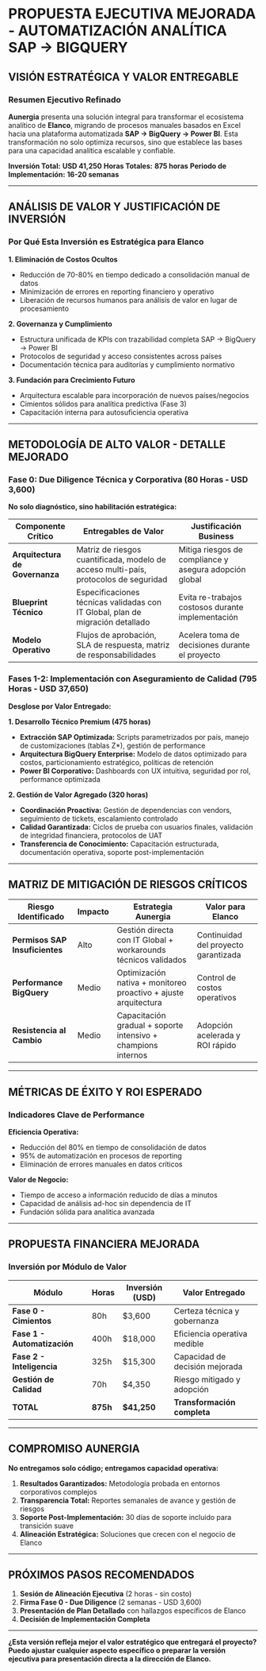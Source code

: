 # **PROPUESTA EJECUTIVA MEJORADA - AUTOMATIZACIÓN ANALÍTICA SAP → BIGQUERY**

## **VISIÓN ESTRATÉGICA Y VALOR ENTREGABLE**

### **Resumen Ejecutivo Refinado**

**Aunergia** presenta una solución integral para transformar el ecosistema analítico de **Elanco**, migrando de procesos manuales basados en Excel hacia una plataforma automatizada **SAP → BigQuery → Power BI**. Esta transformación no solo optimiza recursos, sino que establece las bases para una capacidad analítica escalable y confiable.

**Inversión Total:** **USD 41,250** 
**Horas Totales:** **875 horas**
**Periodo de Implementación:** **16-20 semanas**

---

## **ANÁLISIS DE VALOR Y JUSTIFICACIÓN DE INVERSIÓN**

### **Por Qué Esta Inversión es Estratégica para Elanco**

**1. Eliminación de Costos Ocultos**
- Reducción de 70-80% en tiempo dedicado a consolidación manual de datos
- Minimización de errores en reporting financiero y operativo
- Liberación de recursos humanos para análisis de valor en lugar de procesamiento

**2. Governanza y Cumplimiento**
- Estructura unificada de KPIs con trazabilidad completa SAP → BigQuery → Power BI
- Protocolos de seguridad y acceso consistentes across países
- Documentación técnica para auditorías y cumplimiento normativo

**3. Fundación para Crecimiento Futuro**
- Arquitectura escalable para incorporación de nuevos países/negocios
- Cimientos sólidos para analítica predictiva (Fase 3)
- Capacitación interna para autosuficiencia operativa

---

## **METODOLOGÍA DE ALTO VALOR - DETALLE MEJORADO**

### **Fase 0: Due Diligence Técnica y Corporativa (80 Horas - USD 3,600)**

**No solo diagnóstico, sino habilitación estratégica:**

| Componente Crítico | Entregables de Valor | Justificación Business |
|-------------------|---------------------|----------------------|
| **Arquitectura de Governanza** | Matriz de riesgos cuantificada, modelo de acceso multi-país, protocolos de seguridad | Mitiga riesgos de compliance y asegura adopción global |
| **Blueprint Técnico** | Especificaciones técnicas validadas con IT Global, plan de migración detallado | Evita re-trabajos costosos durante implementación |
| **Modelo Operativo** | Flujos de aprobación, SLA de respuesta, matriz de responsabilidades | Acelera toma de decisiones durante el proyecto |

### **Fases 1-2: Implementación con Aseguramiento de Calidad (795 Horas - USD 37,650)**

**Desglose por Valor Entregado:**

**1. Desarrollo Técnico Premium (475 horas)**
- **Extracción SAP Optimizada:** Scripts parametrizados por país, manejo de customizaciones (tablas Z*), gestión de performance
- **Arquitectura BigQuery Enterprise:** Modelo de datos optimizado para costos, particionamiento estratégico, políticas de retención
- **Power BI Corporativo:** Dashboards con UX intuitiva, seguridad por rol, performance optimizada

**2. Gestión de Valor Agregado (320 horas)**
- **Coordinación Proactiva:** Gestión de dependencias con vendors, seguimiento de tickets, escalamiento controlado
- **Calidad Garantizada:** Ciclos de prueba con usuarios finales, validación de integridad financiera, protocolos de UAT
- **Transferencia de Conocimiento:** Capacitación estructurada, documentación operativa, soporte post-implementación

---

## **MATRIZ DE MITIGACIÓN DE RIESGOS CRÍTICOS**

| Riesgo Identificado | Impacto | Estrategia Aunergia | Valor para Elanco |
|---------------------|---------|---------------------|-------------------|
| **Permisos SAP Insuficientes** | Alto | Gestión directa con IT Global + workarounds técnicos validados | Continuidad del proyecto garantizada |
| **Performance BigQuery** | Medio | Optimización nativa + monitoreo proactivo + ajuste arquitectura | Control de costos operativos |
| **Resistencia al Cambio** | Medio | Capacitación gradual + soporte intensivo + champions internos | Adopción acelerada y ROI rápido |

---

## **MÉTRICAS DE ÉXITO Y ROI ESPERADO**

### **Indicadores Clave de Performance**

**Eficiencia Operativa:**
- Reducción del 80% en tiempo de consolidación de datos
- 95% de automatización en procesos de reporting
- Eliminación de errores manuales en datos críticos

**Valor de Negocio:**
- Tiempo de acceso a información reducido de días a minutos
- Capacidad de análisis ad-hoc sin dependencia de IT
- Fundación sólida para analítica avanzada

---

## **PROPUESTA FINANCIERA MEJORADA**

### **Inversión por Módulo de Valor**

| Módulo | Horas | Inversión (USD) | Valor Entregado |
|--------|-------|-----------------|-----------------|
| **Fase 0 - Cimientos** | 80h | $3,600 | Certeza técnica y gobernanza |
| **Fase 1 - Automatización** | 400h | $18,000 | Eficiencia operativa medible |
| **Fase 2 - Inteligencia** | 325h | $15,300 | Capacidad de decisión mejorada |
| **Gestión de Calidad** | 70h | $4,350 | Riesgo mitigado y adopción |
| **TOTAL** | **875h** | **$41,250** | **Transformación completa** |

---

## **COMPROMISO AUNERGIA**

**No entregamos solo código; entregamos capacidad operativa:**

1. **Resultados Garantizados:** Metodología probada en entornos corporativos complejos
2. **Transparencia Total:** Reportes semanales de avance y gestión de riesgos
3. **Soporte Post-Implementación:** 30 días de soporte incluido para transición suave
4. **Alineación Estratégica:** Soluciones que crecen con el negocio de Elanco

---

## **PRÓXIMOS PASOS RECOMENDADOS**

1. **Sesión de Alineación Ejecutiva** (2 horas - sin costo)
2. **Firma Fase 0 - Due Diligence** (2 semanas - USD 3,600)
3. **Presentación de Plan Detallado** con hallazgos específicos de Elanco
4. **Decisión de Implementación Completa**

---

**¿Esta versión refleja mejor el valor estratégico que entregará el proyecto? Puedo ajustar cualquier aspecto específico o preparar la versión ejecutiva para presentación directa a la dirección de Elanco.**
